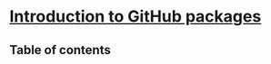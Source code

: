 # [Introduction to GitHub packages](https://learn.microsoft.com/en-us/training/modules/introduction-github-packages/) <!-- omit in toc -->

## Table of contents <!-- omit in toc -->
